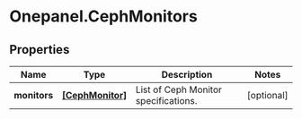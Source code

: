 # Onepanel.CephMonitors

## Properties
Name | Type | Description | Notes
------------ | ------------- | ------------- | -------------
**monitors** | [**[CephMonitor]**](CephMonitor.md) | List of Ceph Monitor specifications. | [optional] 


